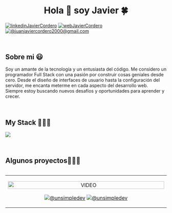 <h1 align="center">Hola 👋  soy Javier 🍀 </h1> 

<p align="left">
<a href="https://www.linkedin.com/in/corderojavier/" target="blank"><img align="center" src="https://img.shields.io/badge/LinkedIn-0077B5?style=for-the-badge&logo=linkedin&logoColor=white" alt="linkedinJavierCordero"/></a>
<a href="https://corderojuanjavier.vercel.app/" target="blank"><img align="center" src="https://img.shields.io/badge/website-000000?style=for-the-badge&logo=About.me&logoColor=white" alt="webJavierCordero"/></a>
<a href = "#" target="blank"><img align="center" src="https://img.shields.io/badge/Gmail-D14836?style=for-the-badge&logo=gmail&logoColor=white" alt="@juanjaviercordero2000@gmail.com"  /></a>
  </p>
<br>
<h2>Sobre mi 😃</h2>
<!--Intro start-->

<p align="left">
Soy un amante de la tecnología y un entusiasta del código. Me considero un programador Full Stack con una pasión por construir cosas geniales desde cero. Desde el diseño de interfaces de usuario hasta la configuración del servidor, me encanta meterme en cada aspecto del desarrollo web. Siempre estoy buscando nuevos desafíos y oportunidades para aprender y crecer.
<!--Intro end-->
  </p>
<br>

<h2 >My Stack 👨🏻‍💻</h2>
<!--tech stack icons-->
<p align="left">
  <a href="https://skillicons.dev">
    <img src="https://skillicons.dev/icons?i=css,html,css,js,react,nextjs,vue,nodejs,express,php,laravel,mysql,firebase,git,github,postman,bootstrap,vscode" />
  </a>
</p>
<br>
<!-------------------------->
<div id="proyectos">
<h2 >Algunos proyectos👨🏻‍💻</h2>

<table align="left" >
<tr border="none">
  <td width="25%" align="center">
    <p align="center">
     <a href="#" title="Go to Source">
        <img align="center" width=100% src="#"   alt="VIDEO" /></a>
      </p>
    <p align="center">
        <a href="#" target="blank"><img align="center" src="https://img.shields.io/badge/YouTube-FF0000?style=for-the-badge&logo=youtube&logoColor=white" alt="@unsimpledev"  /></a>
      <a href="#" target="blank"><img align="center" src="https://img.shields.io/badge/GitHub-100000?style=for-the-badge&logo=github&logoColor=white" alt="@unsimpledev" /></a>
    </p>       
</td>
</tr>
</table>
  </div>
<br>
<br><br>
<br>
<br><br><br>
<br><br>

